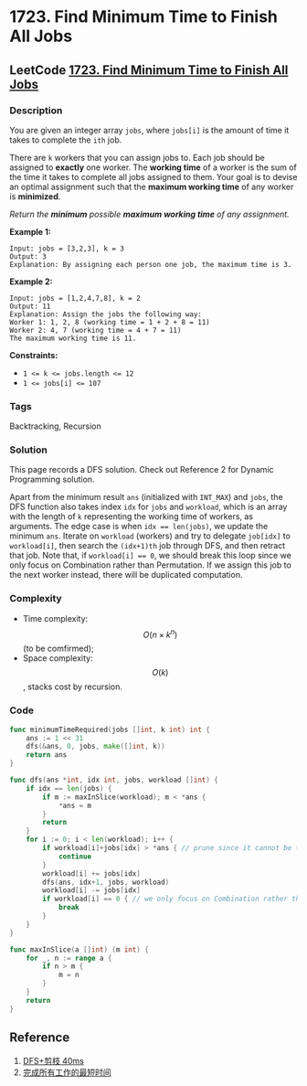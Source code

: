 # 1723. Find Minimum Time to Finish All Jobs

## LeetCode [1723. Find Minimum Time to Finish All Jobs](title)

### Description

You are given an integer array `jobs`, where `jobs[i]` is the amount of time it takes to complete the `ith` job.

There are `k` workers that you can assign jobs to. Each job should be assigned to **exactly** one worker. The **working time** of a worker is the sum of the time it takes to complete all jobs assigned to them. Your goal is to devise an optimal assignment such that the **maximum working time** of any worker is **minimized**.

_Return the **minimum** possible **maximum working time** of any assignment._ 

**Example 1:**

```text
Input: jobs = [3,2,3], k = 3
Output: 3
Explanation: By assigning each person one job, the maximum time is 3.
```

**Example 2:**

```text
Input: jobs = [1,2,4,7,8], k = 2
Output: 11
Explanation: Assign the jobs the following way:
Worker 1: 1, 2, 8 (working time = 1 + 2 + 8 = 11)
Worker 2: 4, 7 (working time = 4 + 7 = 11)
The maximum working time is 11.
```

**Constraints:**

* `1 <= k <= jobs.length <= 12`
* `1 <= jobs[i] <= 107`

### Tags

Backtracking, Recursion

### Solution

This page records a DFS solution. Check out Reference 2 for Dynamic Programming solution.

Apart from the minimum result `ans` \(initialized with `INT_MAX`\) and `jobs`, the DFS function also takes index `idx` for `jobs` and `workload`, which is an array with the length of `k` representing the working time of workers, as arguments. The edge case is when `idx == len(jobs)`, we update the minimum `ans`. Iterate on `workload` \(workers\) and try to delegate `job[idx]` to `workload[i]`, then search the `(idx+1)th` job through DFS, and then retract that job. Note that, if `workload[i] == 0`, we should break this loop since we only focus on Combination rather than Permutation. If we assign this job to the next worker instead, there will be duplicated computation.

### Complexity

* Time complexity: $$O(n\times k^n)$$\(to be comfirmed\);
* Space complexity: $$O(k)$$, stacks cost by recursion.

### Code

```go
func minimumTimeRequired(jobs []int, k int) int {
	ans := 1 << 31
	dfs(&ans, 0, jobs, make([]int, k))
	return ans
}

func dfs(ans *int, idx int, jobs, workload []int) {
	if idx == len(jobs) {
		if m := maxInSlice(workload); m < *ans {
			*ans = m
		}
		return
	}
	for i := 0; i < len(workload); i++ {
		if workload[i]+jobs[idx] > *ans { // prune since it cannot be the optimal choice
			continue
		}
		workload[i] += jobs[idx]
		dfs(ans, idx+1, jobs, workload)
		workload[i] -= jobs[idx]
		if workload[i] == 0 { // we only focus on Combination rather than Permutation
			break
		}
	}
}

func maxInSlice(a []int) (m int) {
	for _, n := range a {
		if n > m {
			m = n
		}
	}
	return
}
```

## Reference

1. [DFS+剪枝 40ms](https://leetcode-cn.com/problems/find-minimum-time-to-finish-all-jobs/solution/dfsjian-zhi-4ms-by-kobe24o-zhtc/)
2. [完成所有工作的最短时间](https://leetcode-cn.com/problems/find-minimum-time-to-finish-all-jobs/solution/wan-cheng-suo-you-gong-zuo-de-zui-duan-s-hrhu/)

